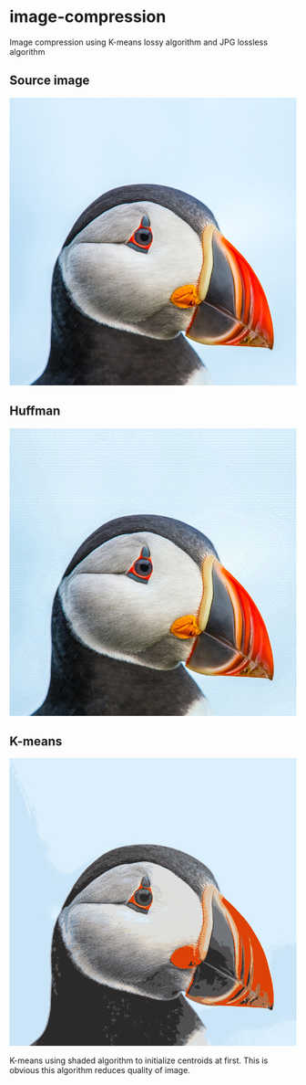 # image-compression
Image compression using K-means lossy algorithm and JPG lossless algorithm
## Source image
![alt text](https://github.com/salinaria/image-compression/blob/main/source.jpg?raw=true)
## Huffman
![alt text](https://github.com/salinaria/image-compression/blob/main/Huffman_compressed.png?raw=true)

## K-means
![alt text](https://github.com/salinaria/image-compression/blob/main/K_means_compressed.png?raw=true)

K-means using shaded algorithm to initialize centroids at first. This is obvious this algorithm reduces quality of image.
